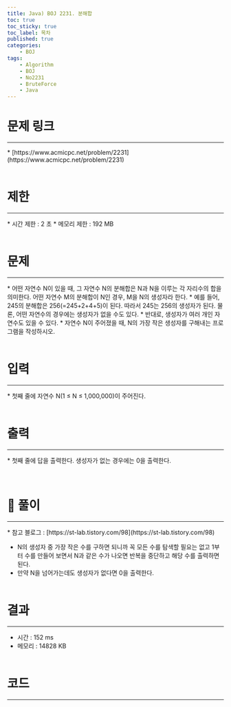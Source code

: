 ```yaml
---
title: Java) BOJ 2231. 분해합
toc: true
toc_sticky: true
toc_label: 목차
published: true
categories:
    - BOJ
tags:
    - Algorithm
    - BOJ
    - No2231
    - BruteForce
    - Java
---
```


# 문제 링크
<hr>
* [https://www.acmicpc.net/problem/2231](https://www.acmicpc.net/problem/2231)<br><br>
 
# 제한
<hr>
* 시간 제한 : 2 초
* 메모리 제한 : 192 MB<br><br>

# 문제
<hr>
* 어떤 자연수 N이 있을 때, 그 자연수 N의 분해합은 N과 N을 이루는 각 자리수의 합을 의미한다. 어떤 자연수 M의 분해합이 N인 경우, M을 N의 생성자라 한다.
* 예를 들어, 245의 분해합은 256(=245+2+4+5)이 된다. 따라서 245는 256의 생성자가 된다. 물론, 어떤 자연수의 경우에는 생성자가 없을 수도 있다.
* 반대로, 생성자가 여러 개인 자연수도 있을 수 있다.
* 자연수 N이 주어졌을 때, N의 가장 작은 생성자를 구해내는 프로그램을 작성하시오.<br><br>

# 입력
<hr>
* 첫째 줄에 자연수 N(1 ≤ N ≤ 1,000,000)이 주어진다.<br><br>

# 출력
<hr>
* 첫째 줄에 답을 출력한다. 생성자가 없는 경우에는 0을 출력한다.<br><br><br>

# 👀 풀이
<hr>
* 참고 블로그 : [https://st-lab.tistory.com/98](https://st-lab.tistory.com/98)<br>

* N의 생성자 중 가장 작은 수를 구하면 되니까 꼭 모든 수를 탐색할 필요는 없고 1부터 수를 만들어 보면서 N과 같은 수가 나오면 반복을 중단하고 해당 수를 출력하면 된다.
* 만약 N을 넘어가는데도 생성자가 없다면 0을 출력한다.<br><br>
 
# 결과 
<hr>

 * 시간 : 152 ms
 * 메모리 : 14828 KB<br><br>
 
# 코드
<hr>

<script src="https://gist.github.com/miro7923/8f317b052aa2f68ecba29663847f959a.js"></script>
